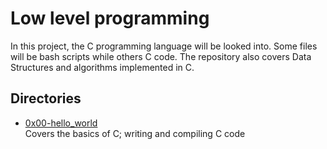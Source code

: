 # Low level programming

In this project, the C programming language will be looked into.
Some files will be bash scripts while others C code.
The repository also covers Data Structures and algorithms implemented in C.

## Directories

* [0x00-hello_world](0x00-hello_world)  
Covers the basics of C; writing and compiling C code
